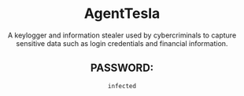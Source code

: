 <div align="center">

# AgentTesla

A keylogger and information stealer used by cybercriminals to capture sensitive data such as login credentials and financial information.

## PASSWORD:

```
infected
```

</div>
